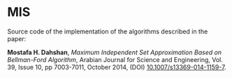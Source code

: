 # MIS

Source code of the implementation of the algorithms described in the paper:

**Mostafa H. Dahshan**, *Maximum Independent Set Approximation Based on Bellman-Ford Algorithm*, Arabian Journal for Science and Engineering, Vol. 39, Issue 10, pp 7003-7011, October 2014, (DOI) [10.1007/s13369-014-1159-7](https://link.springer.com/article/10.1007/s13369-014-1159-7).



